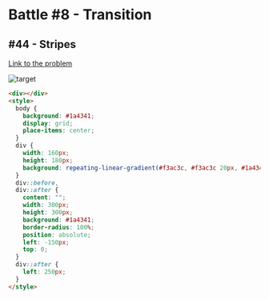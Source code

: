 # Battle #8 - Transition

## #44 - Stripes

[Link to the problem](https://cssbattle.dev/play/44)

![target](https://cssbattle.dev/targets/44.png)

```html
<div></div>
<style>
  body {
    background: #1a4341;
    display: grid;
    place-items: center;
  }
  div {
    width: 160px;
    height: 180px;
    background: repeating-linear-gradient(#f3ac3c, #f3ac3c 20px, #1a4341 20px, #1a4341 40px);
  }
  div::before,
  div::after {
    content: "";
    width: 300px;
    height: 300px;
    background: #1a4341;
    border-radius: 100%;
    position: absolute;
    left: -150px;
    top: 0;
  }
  div::after {
    left: 250px;
  }
</style>
```
